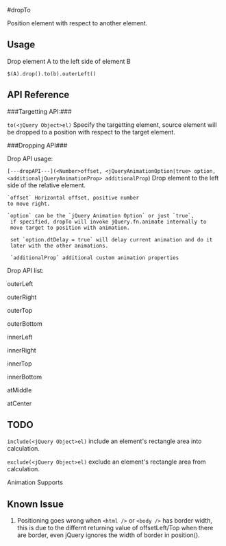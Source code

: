 #dropTo

Position element with respect to another element.

## Usage ##

Drop element A to the left side of element B

`$(A).drop().to(b).outerLeft()`

## API Reference ##

###Targetting API:###

`to(<jQuery Object>el)` Specify the targetting element, source element will be dropped to a position with respect to the target element.

###Dropping API###

Drop API usage:

`[---dropAPI---](<Number>offset, <jQueryAnimationOption|true> option, <additionaljQueryAnimationProp> additionalProp`) Drop element to the left side of the relative element.

    `offset` Horizontal offset, positive number
    to move right.

    `option` can be the `jQuery Animation Option` or just `true`,
     if specified, dropTo will invoke jQuery.fn.animate internally to
     move target to position with animation.

     set `option.dtDelay = true` will delay current animation and do it
     later with the other animations.

     `additionalProp` additional custom animation properties

Drop API list:

outerLeft

outerRight

outerTop

outerBottom

innerLeft

innerRight

innerTop

innerBottom

atMiddle

atCenter

## TODO ##

`include(<jQuery Object>el)` include an element's rectangle area into
calculation.

`exclude(<jQuery Object>el)` exclude an element's rectangle area from
calculation.

Animation Supports

## Known Issue ##

1. Positioning goes wrong when `<html />` or `<body />` has border width, this is due to the differnt returning value of offsetLeft/Top when there are border, even jQuery ignores the width of border in position().
